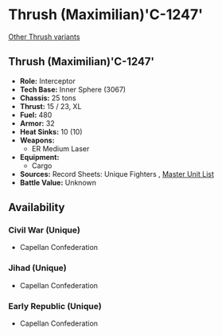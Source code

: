 # Thrush (Maximilian)'C-1247' 

[Other Thrush variants](../thrush.md) 

## Thrush (Maximilian)'C-1247' 

- **Role:** Interceptor 
- **Tech Base:** Inner Sphere (3067) 
- **Chassis:** 25 tons 
- **Thrust:** 15 / 23, XL 
- **Fuel:** 480 
- **Armor:** 32 
- **Heat Sinks:** 10 (10) 
- **Weapons:** 
  - ER Medium Laser 
- **Equipment:** 
  - Cargo 
- **Sources:** Record Sheets: Unique Fighters , [Master Unit List](http://masterunitlist.info/Unit/Details/3200) 
- **Battle Value:** Unknown 

## Availability 

### Civil War (Unique) 

- Capellan Confederation 

### Jihad (Unique) 

- Capellan Confederation 

### Early Republic (Unique) 

- Capellan Confederation 

